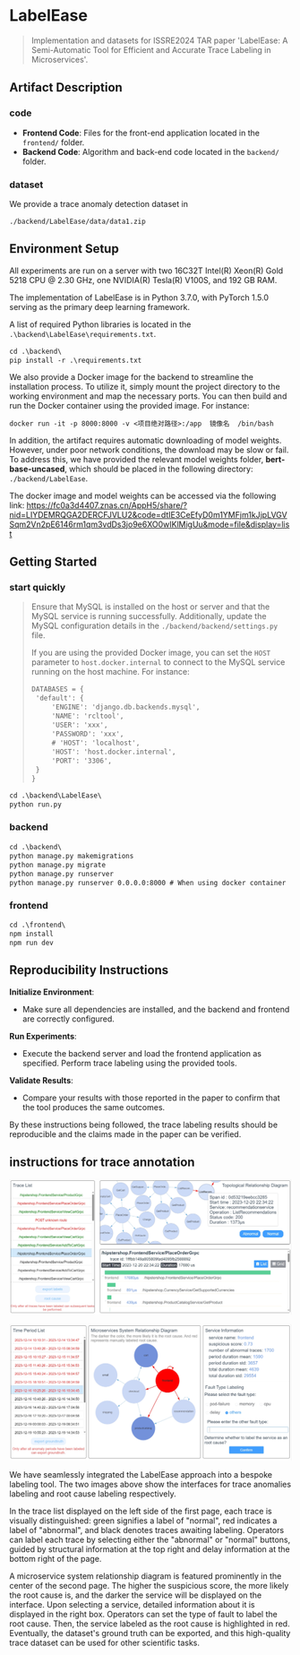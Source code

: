 # LabelEase

> Implementation and datasets for ISSRE2024 TAR paper 'LabelEase: A Semi-Automatic Tool for Efficient and Accurate Trace Labeling in Microservices'.



## Artifact Description

### code

- **Frontend Code**: Files for the front-end application located in the `frontend/` folder.
- **Backend Code**: Algorithm and back-end code located in the `backend/` folder.

### dataset

We provide a trace anomaly detection dataset in 

```shell
./backend/LabelEase/data/data1.zip
```



## Environment Setup

All experiments are run on a server with two 16C32T Intel(R) Xeon(R) Gold 5218 CPU @ 2.30 GHz, one NVIDIA(R) Tesla(R) V100S, and 192 GB RAM.

The implementation of LabelEase is in Python 3.7.0, with PyTorch 1.5.0 serving as the primary deep learning framework.

A list of required Python libraries is located in the `.\backend\LabelEase\requirements.txt`.

```shell
cd .\backend\
pip install -r .\requirements.txt
```

We also provide a Docker image for the backend to streamline the installation process. To utilize it, simply mount the project directory to the working environment and map the necessary ports. You can then build and run the Docker container using the provided image. For instance:

```
docker run -it -p 8000:8000 -v <项目绝对路径>:/app  镜像名  /bin/bash
```

In addition, the artifact requires automatic downloading of model weights. However, under poor network conditions, the download may be slow or fail. To address this, we have provided the relevant model weights folder, **bert-base-uncased**, which should be placed in the following directory: `./backend/LabelEase`.

The docker image and model weights can be accessed via the following link: https://fc0a3d4407.znas.cn/AppH5/share/?nid=LIYDEMRQGA2DERCFJVLU2&code=dtIE3CeEfyD0m1YMFjm1kJjpLVGVSqm2Vn2pE6146rm1qm3vdDs3jo9e6XO0wIKlMigUu&mode=file&display=list

## Getting Started

### start quickly

> Ensure that MySQL is installed on the host or server and that the MySQL service is running successfully. Additionally, update the MySQL configuration details in the `./backend/backend/settings.py` file.
>
> If you are using the provided Docker image, you can set the `HOST` parameter to `host.docker.internal` to connect to the MySQL service running on the host machine. For instance:
>
> ```
> DATABASES = {
>  'default': {
>      'ENGINE': 'django.db.backends.mysql',
>      'NAME': 'rcltool',
>      'USER': 'xxx',
>      'PASSWORD': 'xxx',
>      # 'HOST': 'localhost',
>      'HOST': 'host.docker.internal',
>      'PORT': '3306',
>  }
> }
> 
> ```

```shell
cd .\backend\LabelEase\
python run.py
```

### backend

```shell
cd .\backend\
python manage.py makemigrations
python manage.py migrate
python manage.py runserver
python manage.py runserver 0.0.0.0:8000 # When using docker container
```

### frontend

```shell
cd .\frontend\
npm install
npm run dev
```



## Reproducibility Instructions

**Initialize Environment**:

- Make sure all dependencies are installed, and the backend and frontend are correctly configured.

**Run Experiments**:

- Execute the backend server and load the frontend application as specified. Perform trace labeling using the provided tools.

**Validate Results**:

- Compare your results with those reported in the paper to confirm that the tool produces the same outcomes.

By these instructions being followed, the trace labeling results should be reproducible and the claims made in the paper can be verified.



## instructions for trace annotation

![Interface of trace anomalies labeling](./Interfaces/p1.jpg)

![Interface of root cause labeling](./Interfaces/p2.jpg)

We have seamlessly integrated the LabelEase approach into a bespoke labeling tool. The two images above show the interfaces for trace anomalies labeling and  root cause labeling respectively.

In the trace list displayed on the left side of the first page, each trace is visually distinguished: green signifies a label of  "normal", red indicates a label of "abnormal", and black denotes traces awaiting labeling.  Operators can label each trace by selecting either the "abnormal" or "normal" buttons, guided by structural information at the top right and delay information at the bottom right of the page.

A microservice system relationship diagram is featured prominently in the center of the second  page. The higher the suspicious score, the more likely the root cause is, and the darker the service will be displayed on the interface. Upon selecting a service, detailed information about it is displayed in the right box. Operators can set the type of fault to label the root cause. Then, the service labeled as the root cause is highlighted in red. Eventually, the dataset's ground truth can be exported, and this high-quality trace dataset can be used for other scientific tasks.
